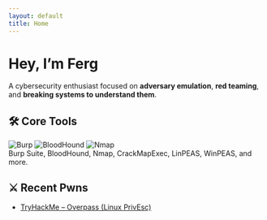 ```yaml
---
layout: default
title: Home
---
```


# Hey, I’m Ferg

A cybersecurity enthusiast focused on **adversary emulation**, **red teaming**, and **breaking systems to understand them**.

## 🛠️ Core Tools

![Burp](assets/tools/burp.png) ![BloodHound](assets/tools/bloodhound.png) ![Nmap](assets/tools/nmap.png)  
Burp Suite, BloodHound, Nmap, CrackMapExec, LinPEAS, WinPEAS, and more.

## ⚔️ Recent Pwns

- [TryHackMe – Overpass (Linux PrivEsc)](blog/2025-07-15-overpass-thm.md)
